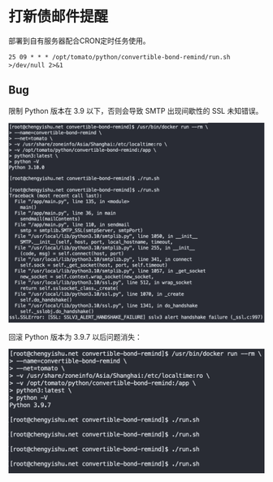 # 打新债邮件提醒

部署到自有服务器配合CRON定时任务使用。

```shell
25 09 * * * /opt/tomato/python/convertible-bond-remind/run.sh >/dev/null 2>&1
```



## Bug

限制 Python 版本在 3.9 以下，否则会导致 SMTP 出现间歇性的 SSL 未知错误。

![](python-version-bug(1).png)

回滚 Python 版本为 3.9.7 以后问题消失：

![](python-version-bug(2).png)
